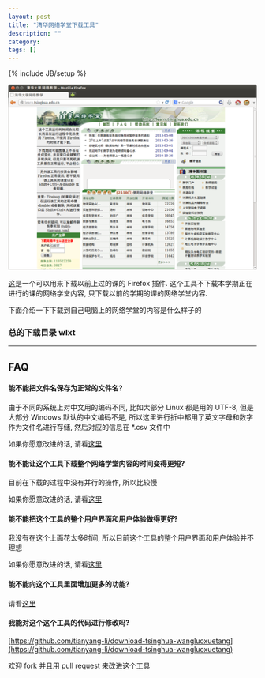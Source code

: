 ```yaml
---
layout: post
title: "清华网络学堂下载工具"
description: ""
category: 
tags: []
---
```

{% include JB/setup %}

<img alt="网络学堂下载工具开始时候的界面" src="/img/posts/2013-11-10-download-tsinghua-wangluoxuetang/dl-wlxt-start.png" style="display: inline; height: auto; width: auto; max-width: 100%;" title="网络学堂下载工具开始时候的界面">


[这](https://addons.mozilla.org/en-US/firefox/addon/%E6%B8%85%E5%8D%8E%E7%BD%91%E7%BB%9C%E5%AD%A6%E5%A0%82%E6%89%B9%E9%87%8F%E4%B8%8B%E8%BD%BD%E5%B7%A5%E5%85%B7/)是一个可以用来下载以前上过的课的 Firefox 插件. 这个工具不下载本学期正在进行的课的网络学堂内容, 只下载以前的学期的课的网络学堂内容. 

下面介绍一下下载到自己电脑上的网络学堂的内容是什么样子的

### 总的下载目录 wlxt

***

## FAQ

#### 能不能把文件名保存为正常的文件名?

由于不同的系统上对中文用的编码不同, 比如大部分 Linux 都是用的 UTF-8, 但是大部分 Windows 默认的中文编码不是, 所以这里进行折中都用了英文字母和数字作为文件名进行存储, 然后对应的信息在 \*.csv 文件中

如果你愿意改进的话, 请看[这里](http://li-tianyang.com/2013/11/10/download-tsinghua-wangluoxuetang/#dev-dl-wlxt)

#### 能不能让这个工具下载整个网络学堂内容的时间变得更短?

目前在下载的过程中没有并行的操作, 所以比较慢

如果你愿意改进的话, 请看[这里](http://li-tianyang.com/2013/11/10/download-tsinghua-wangluoxuetang/#dev-dl-wlxt)

#### 能不能把这个工具的整个用户界面和用户体验做得更好?

我没有在这个上面花太多时间, 所以目前这个工具的整个用户界面和用户体验并不理想

如果你愿意改进的话, 请看[这里](http://li-tianyang.com/2013/11/10/download-tsinghua-wangluoxuetang/#dev-dl-wlxt)

#### 能不能向这个工具里面增加更多的功能? 

请看[这里](http://li-tianyang.com/2013/11/10/download-tsinghua-wangluoxuetang/#dev-dl-wlxt)

<h4 id="dev-dl-wlxt">我能对这个这个工具的代码进行修改吗?</h4>

[https://github.com/tianyang-li/download-tsinghua-wangluoxuetang](https://github.com/tianyang-li/download-tsinghua-wangluoxuetang)

欢迎 fork 并且用 pull request 来改进这个工具


